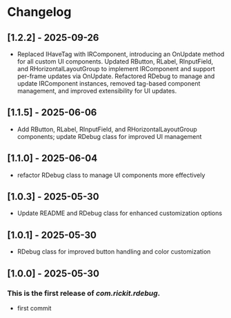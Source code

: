 # Changelog
## [1.2.2] - 2025-09-26
- Replaced IHaveTag with IRComponent, introducing an OnUpdate method for all custom UI components. Updated RButton, RLabel, RInputField, and RHorizontalLayoutGroup to implement IRComponent and support per-frame updates via OnUpdate. Refactored RDebug to manage and update IRComponent instances, removed tag-based component management, and improved extensibility for UI updates.
## [1.1.5] - 2025-06-06
- Add RButton, RLabel, RInputField, and RHorizontalLayoutGroup components; update RDebug class for improved UI management
## [1.1.0] - 2025-06-04
- refactor RDebug class to manage UI components more effectively
## [1.0.3] - 2025-05-30
- Update README and RDebug class for enhanced customization options
## [1.0.1] - 2025-05-30
- RDebug class for improved button handling and color customization
## [1.0.0] - 2025-05-30
### This is the first release of *com.rickit.rdebug*.
- first commit